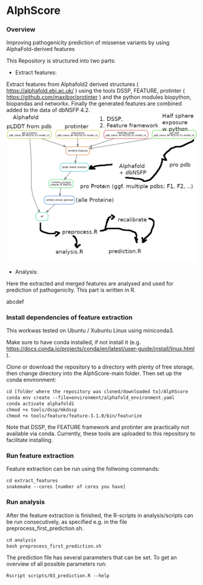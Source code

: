 # AlphScore

### Overview
Improving pathogenicity prediction of missense variants by using AlphaFold-derived features

This Repository is structured into two parts: 

- Extract features:

Extract features from Alphafold2 derived structures ( https://alphafold.ebi.ac.uk/ ) using the tools DSSP, FEATURE, protinter ( https://github.com/maxibor/protinter ) and the python modules biopython, biopandas and networkx. Finally the generated features are combined added to the data of dbNSFP 4.2.
![alt text](https://github.com/Ax-Sch/AlphScore/blob/main/Overview.png?raw=true)


- Analysis:

Here the extracted and merged features are analysed and used for prediction of pathogenicity. This part is written in R.

abcdef

### Install dependencies of feature extraction
This workwas tested on Ubuntu / Xubuntu Linux using miniconda3.

Make sure to have conda installed, if not install it (e.g. https://docs.conda.io/projects/conda/en/latest/user-guide/install/linux.html ).

Clone or download the repository to a directory with plenty of free storage, then change directory into the AlphScore-main folder. Then set up the conda environment:

```
cd [folder where the repository was cloned/downloaded to]/AlphScore
conda env create --file=environment/alphafold_environment.yaml
conda activate alphafold1
chmod +x tools/dssp/mkdssp
chmod +x tools/feature/feature-3.1.0/bin/featurize
```

Note that DSSP, the FEATURE framework and protinter are practically not available via conda. Currently, these tools are uploaded to this repository to facilitate installing.

### Run feature extraction
Feature extraction can be run using the follwoing commands:

```
cd extract_features
snakemake --cores [number of cores you have]

```

### Run analysis
After the feature extraction is finished, the R-scripts in analysis/scripts can be run consecutively, as specified e.g. in the file preprocess_first_prediction.sh.

```
cd analysis
bash preprocess_first_prediction.sh

```
The prediction file has several parameters that can be set. To get an overview of all possible parameters run:

```
Rscript scripts/03_prediction.R --help
```

